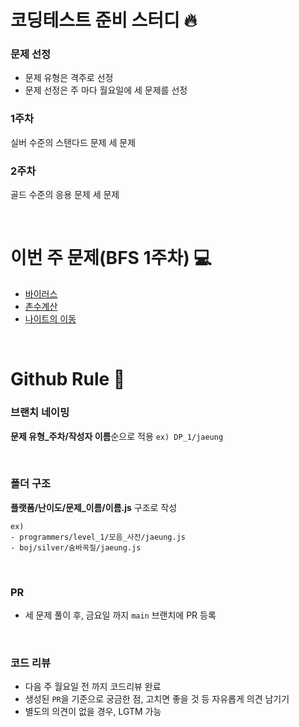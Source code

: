 # 코딩테스트 준비 스터디 🔥

### 문제 선정
- 문제 유형은 격주로 선정
- 문제 선정은 주 마다 월요일에 세 문제를 선정

### 1주차
실버 수준의 스탠다드 문제 세 문제
### 2주차
골드 수준의 응용 문제 세 문제


<br>

# 이번 주 문제(BFS 1주차) 💻
- [바이러스](https://www.acmicpc.net/problem/2606)
- [촌수계산](https://www.acmicpc.net/problem/2644)
- [나이트의 이동](https://www.acmicpc.net/problem/7562)

<br>

# Github Rule 🚧
### 브랜치 네이밍

**문제 유형_주차/작성자 이름**순으로 적용 `ex) DP_1/jaeung`

<br>

### 폴더 구조

**플랫폼/난이도/문제_이름/이름.js** 구조로 작성

```
ex)
- programmers/level_1/모음_사전/jaeung.js
- boj/silver/숨바꼭질/jaeung.js
```

<br>

### PR
- 세 문제 풀이 후, 금요일 까지 `main` 브랜치에 PR 등록

<br>

### 코드 리뷰
- 다음 주 월요일 전 까지 코드리뷰 완료
- 생성된 `PR`을 기준으로 궁금한 점, 고치면 좋을 것 등 자유롭게 의견 남기기
- 별도의 의견이 없을 경우, LGTM 가능
